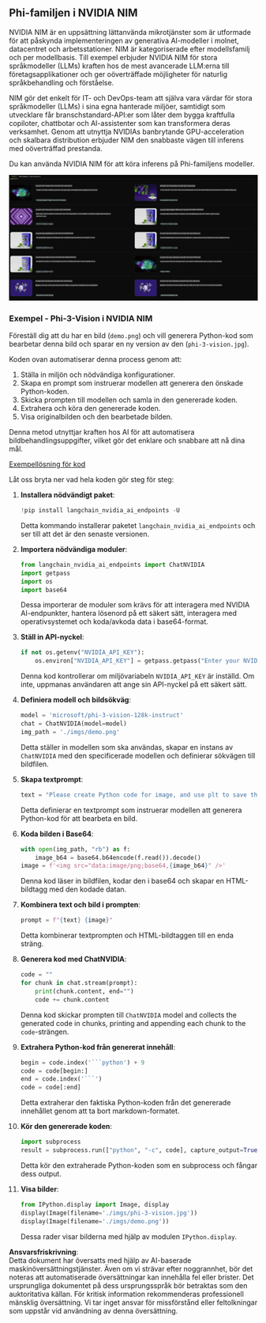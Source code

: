 ## Phi-familjen i NVIDIA NIM

NVIDIA NIM är en uppsättning lättanvända mikrotjänster som är utformade för att påskynda implementeringen av generativa AI-modeller i molnet, datacentret och arbetsstationer. NIM är kategoriserade efter modellsfamilj och per modellbasis. Till exempel erbjuder NVIDIA NIM för stora språkmodeller (LLMs) kraften hos de mest avancerade LLM:erna till företagsapplikationer och ger oöverträffade möjligheter för naturlig språkbehandling och förståelse.

NIM gör det enkelt för IT- och DevOps-team att själva vara värdar för stora språkmodeller (LLMs) i sina egna hanterade miljöer, samtidigt som utvecklare får branschstandard-API:er som låter dem bygga kraftfulla copiloter, chattbotar och AI-assistenter som kan transformera deras verksamhet. Genom att utnyttja NVIDIAs banbrytande GPU-acceleration och skalbara distribution erbjuder NIM den snabbaste vägen till inferens med oöverträffad prestanda.

Du kan använda NVIDIA NIM för att köra inferens på Phi-familjens modeller.

![nim](../../../../../translated_images/Phi-NIM.45af94d89220fbbbc85f8da0379150a29cc88c3dd8ec417b1d3b7237bbe1c58a.sv.png)

### **Exempel - Phi-3-Vision i NVIDIA NIM**

Föreställ dig att du har en bild (`demo.png`) och vill generera Python-kod som bearbetar denna bild och sparar en ny version av den (`phi-3-vision.jpg`).

Koden ovan automatiserar denna process genom att:

1. Ställa in miljön och nödvändiga konfigurationer.
2. Skapa en prompt som instruerar modellen att generera den önskade Python-koden.
3. Skicka prompten till modellen och samla in den genererade koden.
4. Extrahera och köra den genererade koden.
5. Visa originalbilden och den bearbetade bilden.

Denna metod utnyttjar kraften hos AI för att automatisera bildbehandlingsuppgifter, vilket gör det enklare och snabbare att nå dina mål.

[Exempellösning för kod](../../../../../code/06.E2E/E2E_Nvidia_NIM_Phi3_Vision.ipynb)

Låt oss bryta ner vad hela koden gör steg för steg:

1. **Installera nödvändigt paket**:
    ```python
    !pip install langchain_nvidia_ai_endpoints -U
    ```
    Detta kommando installerar paketet `langchain_nvidia_ai_endpoints` och ser till att det är den senaste versionen.

2. **Importera nödvändiga moduler**:
    ```python
    from langchain_nvidia_ai_endpoints import ChatNVIDIA
    import getpass
    import os
    import base64
    ```
    Dessa importerar de moduler som krävs för att interagera med NVIDIA AI-endpunkter, hantera lösenord på ett säkert sätt, interagera med operativsystemet och koda/avkoda data i base64-format.

3. **Ställ in API-nyckel**:
    ```python
    if not os.getenv("NVIDIA_API_KEY"):
        os.environ["NVIDIA_API_KEY"] = getpass.getpass("Enter your NVIDIA API key: ")
    ```
    Denna kod kontrollerar om miljövariabeln `NVIDIA_API_KEY` är inställd. Om inte, uppmanas användaren att ange sin API-nyckel på ett säkert sätt.

4. **Definiera modell och bildsökväg**:
    ```python
    model = 'microsoft/phi-3-vision-128k-instruct'
    chat = ChatNVIDIA(model=model)
    img_path = './imgs/demo.png'
    ```
    Detta ställer in modellen som ska användas, skapar en instans av `ChatNVIDIA` med den specificerade modellen och definierar sökvägen till bildfilen.

5. **Skapa textprompt**:
    ```python
    text = "Please create Python code for image, and use plt to save the new picture under imgs/ and name it phi-3-vision.jpg."
    ```
    Detta definierar en textprompt som instruerar modellen att generera Python-kod för att bearbeta en bild.

6. **Koda bilden i Base64**:
    ```python
    with open(img_path, "rb") as f:
        image_b64 = base64.b64encode(f.read()).decode()
    image = f'<img src="data:image/png;base64,{image_b64}" />'
    ```
    Denna kod läser in bildfilen, kodar den i base64 och skapar en HTML-bildtagg med den kodade datan.

7. **Kombinera text och bild i prompten**:
    ```python
    prompt = f"{text} {image}"
    ```
    Detta kombinerar textprompten och HTML-bildtaggen till en enda sträng.

8. **Generera kod med ChatNVIDIA**:
    ```python
    code = ""
    for chunk in chat.stream(prompt):
        print(chunk.content, end="")
        code += chunk.content
    ```
    Denna kod skickar prompten till `ChatNVIDIA` model and collects the generated code in chunks, printing and appending each chunk to the `code`-strängen.

9. **Extrahera Python-kod från genererat innehåll**:
    ```python
    begin = code.index('```python') + 9
    code = code[begin:]
    end = code.index('```')
    code = code[:end]
    ```
    Detta extraherar den faktiska Python-koden från det genererade innehållet genom att ta bort markdown-formatet.

10. **Kör den genererade koden**:
    ```python
    import subprocess
    result = subprocess.run(["python", "-c", code], capture_output=True)
    ```
    Detta kör den extraherade Python-koden som en subprocess och fångar dess output.

11. **Visa bilder**:
    ```python
    from IPython.display import Image, display
    display(Image(filename='./imgs/phi-3-vision.jpg'))
    display(Image(filename='./imgs/demo.png'))
    ```
    Dessa rader visar bilderna med hjälp av modulen `IPython.display`.

**Ansvarsfriskrivning**:  
Detta dokument har översatts med hjälp av AI-baserade maskinöversättningstjänster. Även om vi strävar efter noggrannhet, bör det noteras att automatiserade översättningar kan innehålla fel eller brister. Det ursprungliga dokumentet på dess ursprungsspråk bör betraktas som den auktoritativa källan. För kritisk information rekommenderas professionell mänsklig översättning. Vi tar inget ansvar för missförstånd eller feltolkningar som uppstår vid användning av denna översättning.